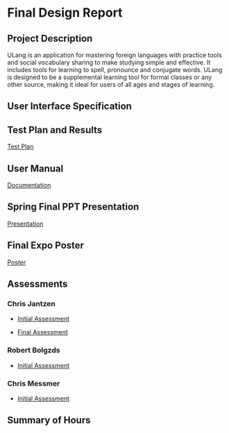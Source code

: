 # Final Design Report

## Project Description

ULang is an application for mastering foreign languages with practice tools and social vocabulary sharing to make studying simple and effective. It includes tools for learning to spell, pronounce and conjugate words. ULang is designed to be a supplemental learning tool for formal classes or any other source, making it ideal for users of all ages and stages of learning.

## User Interface Specification

<!-- TODO -->

## Test Plan and Results

[Test Plan](./Assignments/TestPlan.pdf)
<!-- TODO results -->

## User Manual

[Documentation](./Assignments/userDocumentation/../../README.md)

## Spring Final PPT Presentation

[Presentation](https://docs.google.com/presentation/d/1ebwoC6WwzZYu7BoFigz9yEcMvEkoIs-Nefj_lccgEEE/edit?usp=sharing)

## Final Expo Poster

[Poster](./Assignments/Poster/ULangPoster.png)

## Assessments

### Chris Jantzen

* [Initial Assessment](./Assignments/chrisjantzen/chrisJantzenIndividualAssessment.pdf)

* [Final Assessment](./Assignments/chrisjantzen/chrisjantzen_final_self_assessment.pdf)

### Robert Bolgzds

* [Initial Assessment](./Assignments/robertbolgzds/robertbolgzds_IndividualAssessment.pdf)

### Chris Messmer

* [Initial Assessment](./Assignments/chrismessmer/MessmerIndividualCapstoneAssesment.pdf)

## Summary of Hours

<!-- TODO -->

